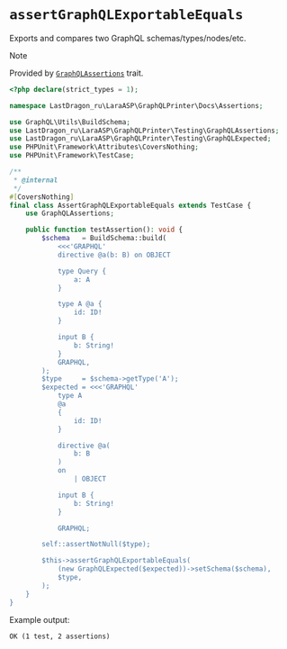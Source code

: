 # `assertGraphQLExportableEquals`

Exports and compares two GraphQL schemas/types/nodes/etc.

[include:template]: ../../../../docs/Shared/Trait.md ({"data": {"trait": "GraphQLAssertions", "url": "../../src/Testing/GraphQLAssertions.php"}})
[//]: # (start: 2719849e2d3e09ee8d70aea051e4028f594d16b50aa5788f9517daf12b5b3f2f)
[//]: # (warning: Generated automatically. Do not edit.)

> [!NOTE]
>
> Provided by [`GraphQLAssertions`](<../../src/Testing/GraphQLAssertions.php>) trait.

[//]: # (end: 2719849e2d3e09ee8d70aea051e4028f594d16b50aa5788f9517daf12b5b3f2f)

[include:example]: ./AssertGraphQLExportableEquals.php
[//]: # (start: f557755e555b59192c22e63769cb3506d732684c28baab5b4407791d5675372d)
[//]: # (warning: Generated automatically. Do not edit.)

```php
<?php declare(strict_types = 1);

namespace LastDragon_ru\LaraASP\GraphQLPrinter\Docs\Assertions;

use GraphQL\Utils\BuildSchema;
use LastDragon_ru\LaraASP\GraphQLPrinter\Testing\GraphQLAssertions;
use LastDragon_ru\LaraASP\GraphQLPrinter\Testing\GraphQLExpected;
use PHPUnit\Framework\Attributes\CoversNothing;
use PHPUnit\Framework\TestCase;

/**
 * @internal
 */
#[CoversNothing]
final class AssertGraphQLExportableEquals extends TestCase {
    use GraphQLAssertions;

    public function testAssertion(): void {
        $schema   = BuildSchema::build(
            <<<'GRAPHQL'
            directive @a(b: B) on OBJECT

            type Query {
                a: A
            }

            type A @a {
                id: ID!
            }

            input B {
                b: String!
            }
            GRAPHQL,
        );
        $type     = $schema->getType('A');
        $expected = <<<'GRAPHQL'
            type A
            @a
            {
                id: ID!
            }

            directive @a(
                b: B
            )
            on
                | OBJECT

            input B {
                b: String!
            }

            GRAPHQL;

        self::assertNotNull($type);

        $this->assertGraphQLExportableEquals(
            (new GraphQLExpected($expected))->setSchema($schema),
            $type,
        );
    }
}
```

Example output:

```plain
OK (1 test, 2 assertions)
```

[//]: # (end: f557755e555b59192c22e63769cb3506d732684c28baab5b4407791d5675372d)
